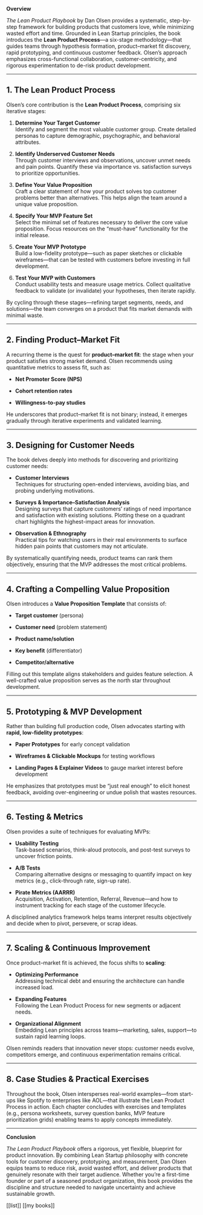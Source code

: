 **Overview**

_The Lean Product Playbook_ by Dan Olsen provides a systematic, step-by-step framework for building products that customers love, while minimizing wasted effort and time. Grounded in Lean Startup principles, the book introduces the **Lean Product Process**—a six-stage methodology—that guides teams through hypothesis formation, product–market fit discovery, rapid prototyping, and continuous customer feedback. Olsen’s approach emphasizes cross-functional collaboration, customer-centricity, and rigorous experimentation to de-risk product development.

---

## 1. The Lean Product Process

Olsen’s core contribution is the **Lean Product Process**, comprising six iterative stages:

1. **Determine Your Target Customer**  
    Identify and segment the most valuable customer group. Create detailed personas to capture demographic, psychographic, and behavioral attributes.
    
2. **Identify Underserved Customer Needs**  
    Through customer interviews and observations, uncover unmet needs and pain points. Quantify these via importance vs. satisfaction surveys to prioritize opportunities.
    
3. **Define Your Value Proposition**  
    Craft a clear statement of how your product solves top customer problems better than alternatives. This helps align the team around a unique value proposition.
    
4. **Specify Your MVP Feature Set**  
    Select the minimal set of features necessary to deliver the core value proposition. Focus resources on the “must-have” functionality for the initial release.
    
5. **Create Your MVP Prototype**  
    Build a low-fidelity prototype—such as paper sketches or clickable wireframes—that can be tested with customers before investing in full development.
    
6. **Test Your MVP with Customers**  
    Conduct usability tests and measure usage metrics. Collect qualitative feedback to validate (or invalidate) your hypotheses, then iterate rapidly.
    

By cycling through these stages—refining target segments, needs, and solutions—the team converges on a product that fits market demands with minimal waste.

---

## 2. Finding Product–Market Fit

A recurring theme is the quest for **product–market fit**: the stage when your product satisfies strong market demand. Olsen recommends using quantitative metrics to assess fit, such as:

- **Net Promoter Score (NPS)**
    
- **Cohort retention rates**
    
- **Willingness-to-pay studies**
    

He underscores that product–market fit is not binary; instead, it emerges gradually through iterative experiments and validated learning.

---

## 3. Designing for Customer Needs

The book delves deeply into methods for discovering and prioritizing customer needs:

- **Customer Interviews**  
    Techniques for structuring open-ended interviews, avoiding bias, and probing underlying motivations.
    
- **Surveys & Importance–Satisfaction Analysis**  
    Designing surveys that capture customers’ ratings of need importance and satisfaction with existing solutions. Plotting these on a quadrant chart highlights the highest-impact areas for innovation.
    
- **Observation & Ethnography**  
    Practical tips for watching users in their real environments to surface hidden pain points that customers may not articulate.
    

By systematically quantifying needs, product teams can rank them objectively, ensuring that the MVP addresses the most critical problems.

---

## 4. Crafting a Compelling Value Proposition

Olsen introduces a **Value Proposition Template** that consists of:

- **Target customer** (persona)
    
- **Customer need** (problem statement)
    
- **Product name/solution**
    
- **Key benefit** (differentiator)
    
- **Competitor/alternative**
    

Filling out this template aligns stakeholders and guides feature selection. A well-crafted value proposition serves as the north star throughout development.

---

## 5. Prototyping & MVP Development

Rather than building full production code, Olsen advocates starting with **rapid, low-fidelity prototypes**:

- **Paper Prototypes** for early concept validation
    
- **Wireframes & Clickable Mockups** for testing workflows
    
- **Landing Pages & Explainer Videos** to gauge market interest before development
    

He emphasizes that prototypes must be “just real enough” to elicit honest feedback, avoiding over-engineering or undue polish that wastes resources.

---

## 6. Testing & Metrics

Olsen provides a suite of techniques for evaluating MVPs:

- **Usability Testing**  
    Task-based scenarios, think-aloud protocols, and post-test surveys to uncover friction points.
    
- **A/B Tests**  
    Comparing alternative designs or messaging to quantify impact on key metrics (e.g., click-through rate, sign-up rate).
    
- **Pirate Metrics (AARRR)**  
    Acquisition, Activation, Retention, Referral, Revenue—and how to instrument tracking for each stage of the customer lifecycle.
    

A disciplined analytics framework helps teams interpret results objectively and decide when to pivot, persevere, or scrap ideas.

---

## 7. Scaling & Continuous Improvement

Once product–market fit is achieved, the focus shifts to **scaling**:

- **Optimizing Performance**  
    Addressing technical debt and ensuring the architecture can handle increased load.
    
- **Expanding Features**  
    Following the Lean Product Process for new segments or adjacent needs.
    
- **Organizational Alignment**  
    Embedding Lean principles across teams—marketing, sales, support—to sustain rapid learning loops.
    

Olsen reminds readers that innovation never stops: customer needs evolve, competitors emerge, and continuous experimentation remains critical.

---

## 8. Case Studies & Practical Exercises

Throughout the book, Olsen intersperses real-world examples—from start-ups like Spotify to enterprises like AOL—that illustrate the Lean Product Process in action. Each chapter concludes with exercises and templates (e.g., persona worksheets, survey question banks, MVP feature prioritization grids) enabling teams to apply concepts immediately.

---

**Conclusion**

_The Lean Product Playbook_ offers a rigorous, yet flexible, blueprint for product innovation. By combining Lean Startup philosophy with concrete tools for customer discovery, prototyping, and measurement, Dan Olsen equips teams to reduce risk, avoid wasted effort, and deliver products that genuinely resonate with their target audience. Whether you’re a first-time founder or part of a seasoned product organization, this book provides the discipline and structure needed to navigate uncertainty and achieve sustainable growth.

[[list]]
[[my books]]